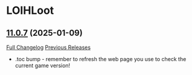 # LOIHLoot

## [11.0.7](https://github.com/ahakola/LOIHLoot/tree/11.0.7) (2025-01-09)
[Full Changelog](https://github.com/ahakola/LOIHLoot/compare/11.0.5...11.0.7) [Previous Releases](https://github.com/ahakola/LOIHLoot/releases)

- .toc bump - remember to refresh the web page you use to check the current game version!  
